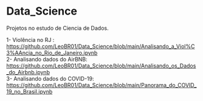 # Data_Science
Projetos no estudo de Ciencia de Dados.

 1- Violência no RJ : https://github.com/LeoBR01/Data_Science/blob/main/Analisando_a_Viol%C3%AAncia_no_Rio_de_Janeiro.ipynb 
 <br />
 2- Analisando dados do AirBNB: https://github.com/LeoBR01/Data_Science/blob/main/Analisando_os_Dados_do_Airbnb.ipynb
 <br />
 3- Analisando dados do COVID-19: https://github.com/LeoBR01/Data_Science/blob/main/Panorama_do_COVID_19_no_Brasil.ipynb
